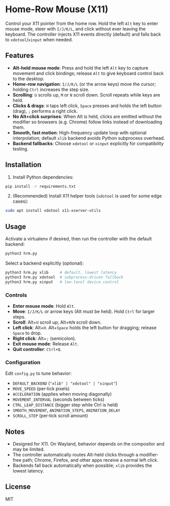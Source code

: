 # Home-Row Mouse (X11)

Control your X11 pointer from the home row. Hold the left `Alt` key to enter mouse mode, steer with `I/J/K/L`, and click without ever leaving the keyboard. The controller injects X11 events directly (default) and falls back to `xdotool`/`xinput` when needed.

## Features

- **Alt-held mouse mode**: Press and hold the left `Alt` key to capture movement and click bindings; release `Alt` to give keyboard control back to the desktop.
- **Home-row navigation**: `I/J/K/L` (or the arrow keys) move the cursor; holding `Ctrl` increases the step size.
- **Scrolling**: `U` scrolls up, `M` or `N` scroll down. Scroll repeats while keys are held.
- **Clicks & drags**: `H` taps left click, `Space` presses and holds the left button (drag), `;` performs a right click.
- **No Alt+click surprises**: When Alt is held, clicks are emitted without the modifier so browsers (e.g. Chrome) follow links instead of downloading them.
- **Smooth, fast motion**: High-frequency update loop with optional interpolation; default `xlib` backend avoids Python subprocess overhead.
- **Backend fallbacks**: Choose `xdotool` or `xinput` explicitly for compatibility testing.

## Installation

1. Install Python dependencies:
```bash
pip install -r requirements.txt
```
2. (Recommended) Install X11 helper tools (`xdotool` is used for some edge cases):
```bash
sudo apt install xdotool x11-xserver-utils
```

## Usage

Activate a virtualenv if desired, then run the controller with the default backend:
```bash
python3 hrm.py
```

Select a backend explicitly (optional):
```bash
python3 hrm.py xlib     # default, lowest latency
python3 hrm.py xdotool  # subprocess-driven fallback
python3 hrm.py xinput   # low-level device control
```

### Controls

- **Enter mouse mode**: Hold `Alt`.
- **Move**: `I/J/K/L` or arrow keys (Alt must be held). Hold `Ctrl` for larger steps.
- **Scroll**: Alt+`U` scroll up; Alt+`M`/`N` scroll down.
- **Left click**: Alt+`H`. Alt+`Space` holds the left button for dragging; release `Space` to drop.
- **Right click**: Alt+`;` (semicolon).
- **Exit mouse mode**: Release `Alt`.
- **Quit controller**: `Ctrl+Q`.

### Configuration

Edit `config.py` to tune behavior:

- `DEFAULT_BACKEND` (`"xlib" | "xdotool" | "xinput"`)
- `MOVE_SPEED` (per‑tick pixels)
- `ACCELERATION` (applies when moving diagonally)
- `MOVEMENT_INTERVAL` (seconds between ticks)
- `CTRL_LEAP_DISTANCE` (bigger step while Ctrl is held)
- `SMOOTH_MOVEMENT`, `ANIMATION_STEPS`, `ANIMATION_DELAY`
- `SCROLL_STEP` (per‑tick scroll amount)

## Notes

- Designed for X11. On Wayland, behavior depends on the compositor and may be limited.
- The controller automatically routes Alt-held clicks through a modifier-free path; Chrome, Firefox, and other apps receive a normal left click.
- Backends fall back automatically when possible; `xlib` provides the lowest latency.

## License

MIT
